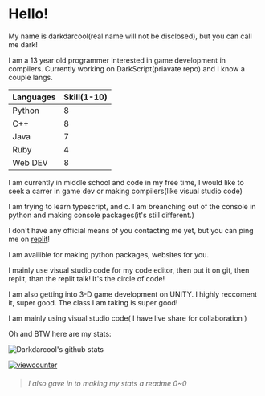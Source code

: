 # Hello!
My name is darkdarcool(real name will not be disclosed), but you can call me dark!

I am a 13 year old programmer interested in game development in compilers. Currently working on DarkScript(priavate repo) and I know a couple langs.

| Languages | Skill(1-10) |
|-----------|-------------|
| Python    | 8           |
| C++       | 8           |
| Java      | 7           |
| Ruby      | 4           |
| Web DEV   | 8           | 


I am currently in middle school and code in my free time, I would like to seek a carrer in game dev or making compilers(like visual studio code)


I am trying to learn typescript, and c. I am breanching out of the console in python and making console packages(it's still different.)

I don't have any official means of you contacting me yet, but you can ping me on [replit](https://replit.com/@darkdarcool)! 

I am availible for making python packages, websites for you.

I mainly use visual studio code for my code editor, then put it on git, then replit, than the replit talk! It's the circle of code!  

I am also getting into 3-D game development on UNITY. I highly reccoment it, super good. The class I am taking is super good!

I am mainly using visual studio code( I have live share for collaboration ) 

Oh and BTW here are my stats:

![Darkdarcool's github stats](https://github-readme-stats.vercel.app/api?username=darkdarcool)

[![viewcounter](https://myviewcounts.rayhanadev.repl.co/viewcount/Views.png)](https://myviewcounts.rayhanadev.repl.co/)
> ###### I also gave in to making my stats a readme 0~0
